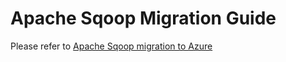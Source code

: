 
# Apache Sqoop Migration Guide

Please refer to [Apache Sqoop migration to Azure](https://learn.microsoft.com/en-us/azure/architecture/guide/hadoop/apache-sqoop-migration)